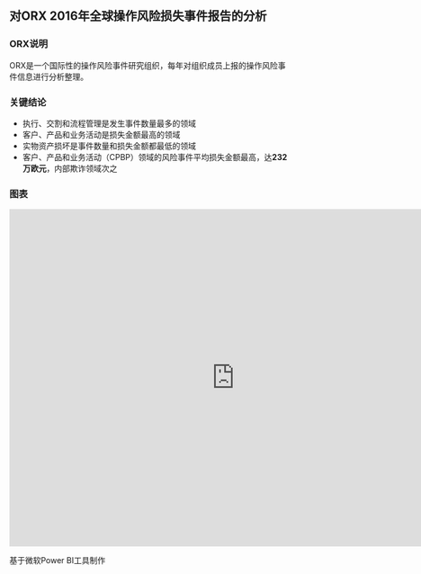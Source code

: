 ## 对ORX 2016年全球操作风险损失事件报告的分析

### ORX说明
ORX是一个国际性的操作风险事件研究组织，每年对组织成员上报的操作风险事件信息进行分析整理。

### 关键结论
- 执行、交割和流程管理是发生事件数量最多的领域
- 客户、产品和业务活动是损失金额最高的领域
- 实物资产损坏是事件数量和损失金额都最低的领域
- 客户、产品和业务活动（CPBP）领域的风险事件平均损失金额最高，达**232万欧元**，内部欺诈领域次之

### 图表

<iframe width="800" height="600" src="https://app.powerbi.com/view?r=eyJrIjoiOTRkMzdhM2ItYzdkOS00ZTdjLThjMmMtMDJjZGYyMDBlZGVjIiwidCI6ImM4YTI5NjIzLTAyYWItNDM4Zi1iM2EzLTg3ZjMyMTNlNGUyZiIsImMiOjEwfQ%3D%3D" frameborder="0" allowFullScreen="true"></iframe>


基于微软Power BI工具制作
